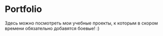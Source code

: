 # Portfolio
Здесь можно посмотреть мои учебные проекты, к которым в скором времени обязательно добавятся боевые! :)
